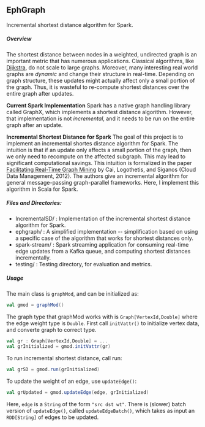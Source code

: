 ## EphGraph 
Incremental shortest distance algorithm for Spark.

##### Overview
The shortest distance between nodes in a weighted, undirected graph is an important metric that has numerous applications. Classical algorithms, like [Dijkstra](http://en.wikipedia.org/wiki/Dijkstra's_algorithm), do not scale to large graphs. Moreover, many interesting real world graphs are *dynamic* and change their structure in real-time. Depending on graph structure, these updates might actually affect only a small portion of the graph. Thus, it is wasteful to re-compute shortest distances over the entire graph after updates.

**Current Spark Implementation** Spark has a native graph handling library called GraphX, which implements a shortest distance algorithm. However, that implementation is not *incremental*, and it needs to be run on the entire graph after an update.

**Incremental Shortest Distance for Spark** The goal of this project is to implement an incremental shortes distance algorithm for Spark. The intuition is that if an update only affects a small portion of the graph, then we only need to recompute on the affected subgraph. This may lead to significant computational savings. This intuition is formalized in the paper [Facilitating Real-Time Graph Mining](
http://citeseerx.ist.psu.edu/viewdoc/download?doi=10.1.1.296.654&rep=rep1&type=pdf) by Cai, Logothetis, and Siganos (Cloud Data Management, 2012). The authors give an incremental algorithm for general message-passing graph-parallel frameworks. Here, I implement this algorithm in Scala for Spark.

##### Files and Directories:
- IncrementalSD/ : Implementation of the incremental shortest distance algorithm for Spark.
- ephgraph/ : A simplified implementation -- simplification based on using a specific case of the algorithm that works for shortest distances only.
- spark-stream/ : Spark streaming application for consuming real-time edge updates from a Kafka queue, and computing shortest distances incrementally.
- testing/ : Testing directory, for evaluation and metrics.

##### Usage
The main class is `graphMod`, and can be initialized as:
```Scala
val gmod = graphMod()
```

The graph type that graphMod works with is `Graph[VertexId,Double]` where the edge weight type is `Double`. First call `initVattr()` to initialize vertex data, and converte graph to correct type.
```Scala
val gr : Graph[VertexId,Double] = ...
val grInitialized = gmod.initVattr(gr)
```

To run incremental shortest distance, call run:
```Scala 
val grSD = gmod.run(grInitialized)
```

To update the weight of an edge, use `updateEdge()`:
```Scala
val grUpdated = gmod.updateEdge(edge, grInitialized)
```
Here, `edge` is a `String` of the form `"src dst wt"`. There is (slower) batch version of `updateEdge()`, called `updateEdgeBatch()`, which takes as input an `RDD[String]` of edges to be updated.
